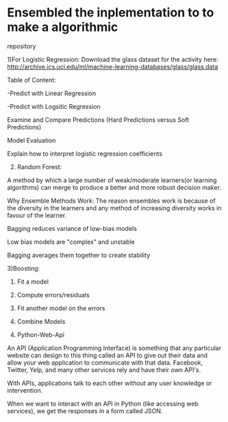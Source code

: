 # Ensembled the inplementation to to make a algorithmic
 repository

1)For Logistic Regression: 
Download the glass dataset for the activity here: http://archive.ics.uci.edu/ml/machine-learning-databases/glass/glass.data

Table of Content:

-Predict with Linear Regression 

-Predict with Logsitic Regression

Examine and Compare Predictions (Hard Predictions versus Soft Predictions)

Model Evaluation

Explain how to interpret logistic regression coefficients

2) Random Forest:

A method by which a large number of weak/moderate learners(or learning algorithms) can merge to produce a better and more robust decision maker.

Why Ensemble Methods Work: The reason ensembles work is because of the diversity in the learners and any method of increasing diversity works in favour of the learner.

Bagging reduces variance of low-bias models

Low bias models are "complex" and unstable

Bagging averages them together to create stability

3)Boosting:

1. Fit a model

2. Compute errors/residuals

3. Fit another model on the errors

4. Combine Models

4) Python-Web-Api

An API (Application Programming Interface) is something that any particular website can design to this thing called an API to give out their data and allow your web application to communicate with that data. Facebook, Twitter, Yelp, and many other services rely and have their own API's.

With APIs, applications talk to each other without any user knowledge or intervention.

When we want to interact with an API in Python (like accessing web services), we get the responses in a form called JSON.


